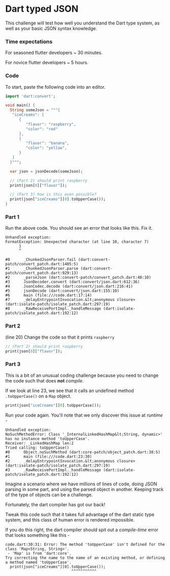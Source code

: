 # Dart typed JSON

This challenge will test how well you understand the Dart type system, as well as your basic JSON syntax knowledge.



### Time expectations

For seasoned flutter developers ~ 30 minutes.

For novice flutter developers ~ 5 hours.



### Code


To start, paste the following code into an editor.

```dart
import 'dart:convert';

void main() {
  String someJson = """{
   "iceCreams": [
      {
         "flavor": "raspberry",
         "color": "red"
      },
      {
         "flavor": "banana",
         "color": "yellow",
      }
   ]
  }""";

  var json = jsonDecode(someJson);

  // (Part 2) should print raspberry
  print(json[0]["flavor"]);

  // (Part 3) how is this even possible?
  print(json["iceCreams"][0].toUpperCase());
}
```



### Part 1

Run the above code. You should see an error that looks like this. Fix it.

```
Unhandled exception:
FormatException: Unexpected character (at line 10, character 7)
      }
      ^

#0      _ChunkedJsonParser.fail (dart:convert-patch/convert_patch.dart:1405:5)
#1      _ChunkedJsonParser.parse (dart:convert-patch/convert_patch.dart:929:13)
#2      _parseJson (dart:convert-patch/convert_patch.dart:40:10)
#3      JsonDecoder.convert (dart:convert/json.dart:612:36)
#4      JsonCodec.decode (dart:convert/json.dart:216:41)
#5      jsonDecode (dart:convert/json.dart:155:10)
#6      main (file:///code.dart:17:14)
#7      _delayEntrypointInvocation.&lt;anonymous closure> (dart:isolate-patch/isolate_patch.dart:297:19)
#8      _RawReceivePortImpl._handleMessage (dart:isolate-patch/isolate_patch.dart:192:12)
```



### Part 2

(line 20) Change the code so that it prints `raspberry`

```dart
// (Part 2) should print raspberry
print(json[0]["flavor"]);
```

### Part 3

This is a bit of an unusual coding challenge because you need to change the code such that does **not**
*compile*.

If we look at line 23, we see that it calls an undefined method `.toUpperCase()` on a `Map` object.

```dart
print(json["iceCreams"][0].toUpperCase());
```

Run your code again. You'll note that we only discover this issue at *runtime* -

```
Unhandled exception:
NoSuchMethodError: Class '_InternalLinkedHashMap&lt;String, dynamic>' has no instance method 'toUpperCase'.
Receiver: _LinkedHashMap len:2
Tried calling: toUpperCase()
#0      Object.noSuchMethod (dart:core-patch/object_patch.dart:38:5)
#1      main (file:///code.dart:23:30)
#2      _delayEntrypointInvocation.&lt;anonymous closure> (dart:isolate-patch/isolate_patch.dart:297:19)
#3      _RawReceivePortImpl._handleMessage (dart:isolate-patch/isolate_patch.dart:192:12)
```

Imagine a scenario where we have millions of lines of code, doing JSON parsing in some part, and using the parsed object in another. Keeping track of the type of objects can be a challenge.

Fortunately, the dart compiler has got our back!

Tweak this code such that it takes full advantage of the dart static type system, and this class of human error is rendered impossible.

If you do this right, the dart compiler should spit out a *compile-time* error that looks something like this -

```
code.dart:30:31: Error: The method 'toUpperCase' isn't defined for the class 'Map<String, String>'.
 - 'Map' is from 'dart:core'.
Try correcting the name to the name of an existing method, or defining a method named 'toUpperCase'.
  print(json["iceCreams"][0].toUpperCase());
                             ^^^^^^^^^^^
```

